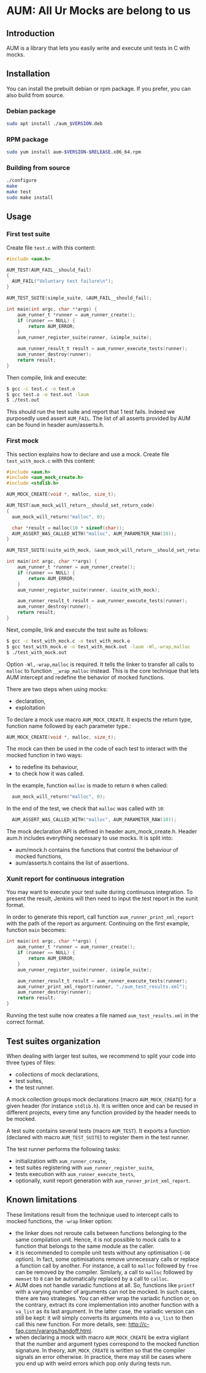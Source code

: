 # AUM: All Ur Mocks are belong to us

## Introduction

AUM is a library that lets you easily write and execute unit tests in C with mocks.

## Installation

You can install the prebuilt debian or rpm package. If you prefer, you can also build from source.

### Debian package

```bash
sudo apt install ./aum_$VERSION.deb
```

### RPM package

```bash
sudo yum install aum-$VERSION-$RELEASE.x86_64.rpm
```

### Building from source

```bash
./configure
make
make test
sudo make install
```

## Usage

### First test suite

Create file `test.c` with this content:

```c
#include <aum.h>

AUM_TEST(AUM_FAIL__should_fail)
{
  AUM_FAIL("Voluntary test failure\n");
}

AUM_TEST_SUITE(simple_suite, &AUM_FAIL__should_fail);

int main(int argc, char **args) {
    aum_runner_t *runner = aum_runner_create();
    if (runner == NULL) {
        return AUM_ERROR;
    }
    aum_runner_register_suite(runner, &simple_suite);

    aum_runner_result_t result = aum_runner_execute_tests(runner);
    aum_runner_destroy(runner);
    return result;
}
```

Then compile, link and execute:
```bash
$ gcc -c test.c -o test.o
$ gcc test.o -o test.out -laum
$ ./test.out
```

This should run the test suite and report that 1 test fails. Indeed we purposedly used assert `AUM_FAIL`. The list of all asserts provided by AUM can be found in header aum/asserts.h.


### First mock

This section explains how to declare and use a mock.
Create file `test_with_mock.c` with this content:
```c
#include <aum.h>
#include <aum_mock_create.h>
#include <stdlib.h>

AUM_MOCK_CREATE(void *, malloc, size_t);

AUM_TEST(aum_mock_will_return__should_set_return_code)
{
  aum_mock_will_return("malloc", 0);

  char *result = malloc(10 * sizeof(char));
  AUM_ASSERT_WAS_CALLED_WITH("malloc", AUM_PARAMETER_RAW(10));
}

AUM_TEST_SUITE(suite_with_mock, &aum_mock_will_return__should_set_return_code);

int main(int argc, char **args) {
    aum_runner_t *runner = aum_runner_create();
    if (runner == NULL) {
        return AUM_ERROR;
    }
    aum_runner_register_suite(runner, &suite_with_mock);

    aum_runner_result_t result = aum_runner_execute_tests(runner);
    aum_runner_destroy(runner);
    return result;
}
```

Next, compile, link and execute the test suite as follows:
```bash
$ gcc -c test_with_mock.c -o test_with_mock.o
$ gcc test_with_mock.o -o test_with_mock.out -laum -Wl,-wrap,malloc
$ ./test_with_mock.out
```

Option `-Wl,-wrap,malloc` is required. It tells the linker to transfer all calls to `malloc` to function `__wrap_malloc` instead. This is the core technique that lets AUM intercept and redefine the behavior of mocked functions.

There are two steps when using mocks:
* declaration,
* exploitation

To declare a mock use macro `AUM_MOCK_CREATE`. It expects the return type, function name followed by each parameter type.:
```c
AUM_MOCK_CREATE(void *, malloc, size_t);
```

The mock can then be used in the code of each test to interact with the mocked function in two ways:
* to redefine its behaviour,
* to check how it was called.

In the example, function `malloc` is made to return `0` when called:
```c
  aum_mock_will_return("malloc", 0);
```

In the end of the test, we check that `malloc` was called with `10`:
```c
  AUM_ASSERT_WAS_CALLED_WITH("malloc", AUM_PARAMETER_RAW(10));
```

The mock declaration API is defined in header aum_mock_create.h. 
Header aum.h includes everything necessary to use mocks. It is split into:
* aum/mock.h contains the functions that control the behaviour of mocked functions,
* aum/asserts.h contains the list of assertions.


### Xunit report for continuous integration

You may want to execute your test suite during continuous integration. To present the result, Jenkins will then need to input the test report in the xunit format.

In order to generate this report, call function `aum_runner_print_xml_report` with the path of the report as argument. Continuing on the first example, function `main` becomes:
```c
int main(int argc, char **args) {
    aum_runner_t *runner = aum_runner_create();
    if (runner == NULL) {
        return AUM_ERROR;
    }
    aum_runner_register_suite(runner, &simple_suite);

    aum_runner_result_t result = aum_runner_execute_tests(runner);
    aum_runner_print_xml_report(runner, "./aum_test_results.xml");
    aum_runner_destroy(runner);
    return result;
}
```

Running the test suite now creates a file named `aum_test_results.xml` in the correct format.

## Test suites organization

When dealing with larger test suites, we recommend to split your code into three types of files:
* collections of mock declarations,
* test suites,
* the test runner.

A mock collection groups mock declarations (macro `AUM_MOCK_CREATE`) for a given header (for instance `stdlib.h`). It is written once and can be reused in different projects, every time any function provided by the header needs to be mocked.

A test suite contains several tests (macro `AUM_TEST`). It exports a function (declared with macro `AUM_TEST_SUITE`) to register them in the test runner.

The test runner performs the following tasks:
* initialization with `aum_runner_create`,
* test suites registering with `aum_runner_register_suite`,
* tests execution with `aum_runner_execute_tests`,
* optionally, xunit report generation with `aum_runner_print_xml_report`.

## Known limitations

These limitations result from the technique used to intercept calls to mocked functions, the `-wrap` linker option:
* the linker does not reroute calls between functions belonging to the same compilation unit. Hence, it is not possible to mock calls to a function that belongs to the same module as the caller.
* it is recommended to compile unit tests without any optimisation (`-O0` option). In fact, some optimisations remove unnecessary calls or replace a function call by another. For instance, a call to `malloc` followed by `free` can be removed by the compiler. Similarly, a call to `malloc` followed by `memset` to `0` can be automatically replaced by a call to `calloc`.
* AUM does not handle variadic functions at all. So, functions like `printf` with a varying number of arguments can not be mocked. In such cases, there are two strategies. You can either wrap the variadic function or, on the contrary, extract its core implementation into another function with a `va_list` as its last argument. In the latter case, the variadic version can still be kept: it will simply converts its arguments into a `va_list` to then call this new function. For more details, see: http://c-faq.com/varargs/handoff.html.
* when declaring a mock with macro `AUM_MOCK_CREATE` be extra vigilant that the number and argument types correspond to the mocked function signature. In theory, `AUM_MOCK_CREATE` is written so that the compiler signals an error otherwise. In practice, there may still be cases where you end up with weird errors which pop only during tests run.

